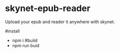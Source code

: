 # skynet-epub-reader
Upload your epub and reader it anywhere with skynet. 



#install
- npm i
#build
- npm run buid


